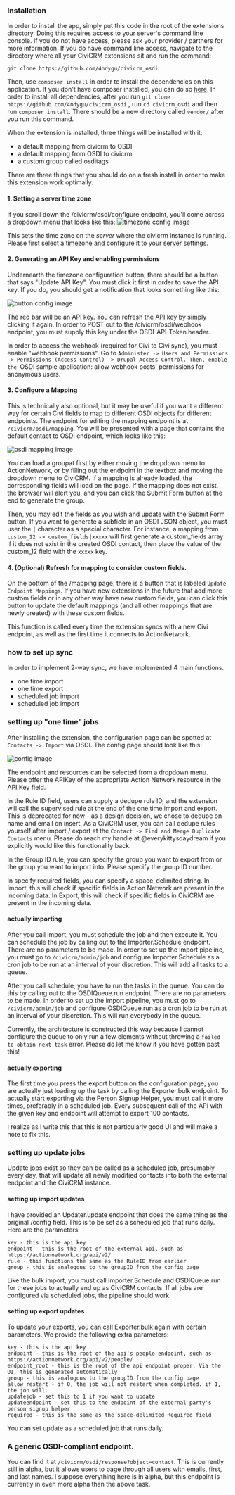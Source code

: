 ### Installation

In order to install the app, simply put this code in the root of the extensions directory. Doing this requires access to your server's command line console. If you do not have access, please ask your provider / partners for more information. If you do have command line access, navigate to the directory where all your CiviCRM extensions sit and run the command:

`git clone https://github.com/4ndygu/civicrm_osdi`

Then, use `composer install` in order to install the dependencies on this application. If you don't have composer installed, you can do so [here](https://getcomposer.org/download/). In order to install all dependencies, after you run `git clone https://github.com/4ndygu/civicrm_osdi`
, run `cd civicrm_osdi` and then run `composer install`. There should be a new directory called `vendor/` after you run this command.

When the extension is installed, three things will be installed with it:

- a default mapping from civicrm to OSDI
- a default mapping from OSDI to civicrm
- a custom group called osditags

There are three things that you should do on a fresh install in order to make this extension work optimally:

#### 1. Setting a server time zone

If you scroll down the /civicrm/osdi/configure endpoint, you'll come across a dropdown menu that looks like this:
![timezone config image](https://raw.githubusercontent.com/4ndygu/civicrm_osdi/master/civicrm_timezone_config.png)

This sets the time zone on the *server* where the civicrm instance is running. Please first select a timezone and configure it to your server settings.

#### 2. Generating an API Key and enabling permissions

Undernearth the timezone configuration button, there should be a button that says "Update API Key". You must click it first in order to save the API key. If you do, you should get a notification that looks something like this:

![button config image](https://raw.githubusercontent.com/4ndygu/civicrm_osdi/master/civicrm_key_response.png)

The red bar will be an API key. You can refresh the API key by simply clicking it again. In order to POST out to the /civicrm/osdi/webhook endpoint, you must supply this key under the OSDI-API-Token header.

In order to access the webhook (required for Civi to Civi sync), you must enable "webhook permissions". Go to `Administer -> Users and Permissions -> Permissions (Access Control) -> Drupal Access Control. Then, enable the `OSDI sample application: allow webhook posts` permissions for anonymous users.

#### 3. Configure a Mapping

This is technically also optional, but it may be useful if you want a different way for certain Civi fields to map to different OSDI objects for different endpoints. The endpoint for editing the mapping endpoint is at `/civicrm/osdi/mapping`. You will be presented with a page that contains the default contact to OSDI endpoint, which looks like this: 

![osdi mapping image](https://raw.githubusercontent.com/4ndygu/civicrm_osdi/master/civicrm_mapping.png)

You can load a groupat first by either moving the dropdown menu to ActionNetwork, or by filling out the endpoint in the textbox and moving the dropdown menu to CiviCRM. If a mapping is already loaded, the corresponding fields will load on the page. If the mapping does not exist, the browser will alert you, and you can click the Submit Form button at the end to generate the group.

Then, you may edit the fields as you wish and update with the Submit Form button. If you want to generate a subfield in an OSDI JSON object, you must user the `|` character as a special character. For instance, a mapping from `custom_12 -> custom_fields|xxxxx` will first generate a custom_fields array if it does not exist in the created OSDI contact, then place the value of the custom_12 field with the `xxxxx` key. 

#### 4. (Optional) Refresh for mapping to consider custom fields.

On the bottom of the /mapping page, there is a button that is labeled `Update Endpoint Mappings`. If you have new extensions in the future that add more custom fields or in any other way have new custom fields, you can click this button to update the default mappings (and all other mappings that are newly created) with these custom fields.

This function is called every time the extension syncs with a new Civi endpoint, as well as the first time it connects to ActionNetwork.

### how to set up sync

In order to implement 2-way sync, we have implemented 4 main functions.

- one time import 
- one time export 
- scheduled job import
- scheduled job import

### setting up "one time" jobs

After installing the extension, the configuration page can be spotted at `Contacts -> Import` via OSDI. The config page should look like this:

![config image](https://raw.githubusercontent.com/4ndygu/civicrm_osdi/master/civicrm_osdi_configure.png "config image")

The endpoint and resources can be selected from a dropdown menu. Please offer the APIKey of the appropriate Action Network resource in the API Key field. 

In the Rule ID field, users can supply a dedupe rule ID, and the extension will call the supervised rule at the end of the one time import and export. This is deprecated for now - as a design decision, we chose to dedupe on name and email on insert. As a CiviCRM user, you can call dedupe rules yourself after import / export at the `Contact -> Find and Merge Duplicate Contacts` menu. Please do reach my handle at @everykittysdaydream if you explicitly would like this functionality back. 

In the Group ID rule, you can specify the group you want to export from or the group you want to import into. Please specify the group ID number.

In specify required fields, you can specify a space_delimited string. In Import, this will check if specific fields in Action Network are present in the incoming data. In Export, this will check if specific fields in CiviCRM are present in the incoming data.

#### actually importing

After you call import, you must schedule the job and then execute it. You can schedule the job by calling out to the Importer.Schedule endpoint. There are no parameters to be made. In order to set up the import pipeline, you must go to `/civicrm/admin/job` and configure Importer.Schedule as a cron job to be run at an interval of your discretion. This will add all tasks to a queue.

After you call schedule, you have to run the tasks in the queue. You can do this by calling out to the OSDIQueue.run endpoint. There are no parameters to be made. In order to set up the import pipeline, you must go to `/civicrm/admin/job` and configure OSDIQueue.run as a cron job to be run at an interval of your discretion. This will run everybody in the queue.

Currently, the architecture is constructed this way because I cannot configure the queue to only run a few elements without throwing a `failed to obtain next task` error. Please do let me know if you have gotten past this!

#### actually exporting 

The first time you press the export button on the configuration page, you are 
actually just loading up the task by calling the Exporter.bulk endpoint. To 
actually start exporting via the Person Signup Helper, you must call it more 
times, preferably in a scheduled job. Every subsequent call of the API with the
given key and endpoint will attempt to export 100 contacts. 

I realize as I write this that this is not particularly good UI and will make a 
note to fix this.

### setting up update jobs

Update jobs exist so they can be called as a scheduled job, presumably every 
day, that will update all newly modified contacts into both the external 
endpoint and the CiviCRM instance. 

#### setting up import updates

I have provided an Updater.update endpoint that does the same thing as the 
original /config field. This is to be set as a scheduled job that runs daily. 
Here are the parameters:

    key - this is the api key
    endpoint - this is the root of the external api, such as https://actionnetwork.org/api/v2/
    rule - this functions the same as the RuleID from earlier
    group - this is analogous to the groupID from the config page

Like the bulk import, you must call Importer.Schedule and OSDIQueue.run for 
these jobs to actually end up as CiviCRM contacts. If all jobs are configured 
via scheduled jobs, the pipeline should work.

#### setting up export updates

To update your exports, you can call Exporter.bulk again with certain 
parameters. We provide the following extra parameters:

    key - this is the api key
    endpoint - this is the root of the api's people endpoint, such as https://actionnetwork.org/api/v2/people/
    endpoint_root - this is the root of the api endpoint proper. Via the UI, this is generated automatically
    group - this is analogous to the groupID from the config page
    allow_restart - if 0, the job will not restart when completed. if 1, the job will.
    updatejob - set this to 1 if you want to update
    updateendpoint - set this to the endpoint of the external party's person signup helper
    required - this is the same as the space-delimited Required field 

You can set update as a scheduled job that runs daily.

### A generic OSDI-compliant endpoint.

You can find it at `/civicrm/osdi/response?object=contact`. This is currently 
still in alpha, but it allows users to page through all users with emails, 
first, and last names. I suppose everything here is in alpha, but this endpoint 
is currently in even more alpha than the above task.